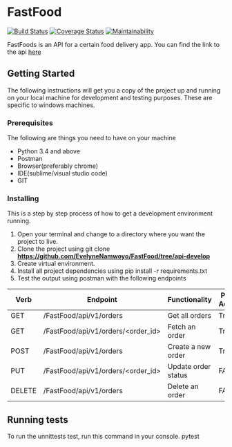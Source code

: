# FastFood

[![Build Status](https://travis-ci.org/EvelyneNamwoyo/FastFood.svg?branch=api-develop)](https://travis-ci.org/EvelyneNamwoyo/FastFood) [![Coverage Status](https://coveralls.io/repos/github/EvelyneNamwoyo/FastFood/badge.svg?branch=api-develop)](https://coveralls.io/github/EvelyneNamwoyo/FastFood?branch=api-develop)
[![Maintainability](https://api.codeclimate.com/v1/badges/e693bc46fd6177205b63/maintainability)](https://codeclimate.com/github/EvelyneNamwoyo/FastFood/maintainability)

FastFoods is an API for a certain food delivery app. You can find the link to the api [here](https://fastfoods-api.herokuapp.com/FastFood/api/v1/orders)

## Getting Started

The following instructions will get you a copy of the project up and running on your local machine for development and testing purposes. These are specific to windows machines.

### Prerequisites

The following are things you need to have on your machine
* Python 3.4 and above
* Postman
* Browser(preferably chrome)
* IDE(sublime/visual studio code)
* GIT

### Installing
This is a step by step process of how to get a development environment running.
1. Open your terminal and change to a directory where you want the project to live.
2. Clone the project using git clone **https://github.com/EvelyneNamwoyo/FastFood/tree/api-develop**
3. Create virtual environment.
4. Install all project dependencies using pip install -r requirements.txt
5. Test the output using postman with the following endpoints

| Verb | Endpoint               | Functionality |Public Access |
|------|------------------------|---------------|--------------|
|GET   |/FastFood/api/v1/orders | Get all orders|  True        |  
|GET   |/FastFood/api/v1/orders/<order_id>|Fetch an order|True |
|POST  |/FastFood/api/v1/orders| Create a new order|  True     |  
|PUT   |/FastFood/api/v1/orders/<order_id>|Update order status| FALSE |
|DELETE   |/FastFood/api/v1/orders | Delete an order|  FALSE      |  

## Running tests
To run the unnittests test, run this command in your console.
pytest

